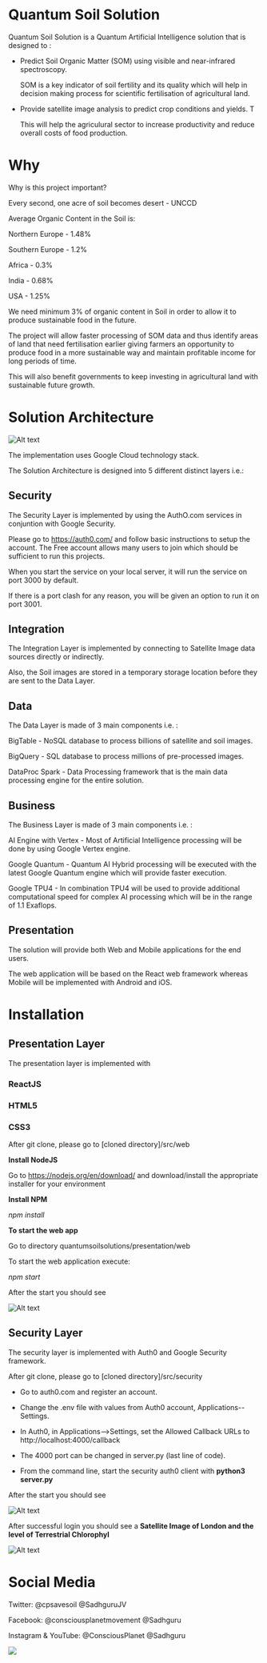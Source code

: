 
# Quantum Soil Solution

Quantum Soil Solution is a Quantum Artificial Intelligence solution that is designed to :

* Predict Soil Organic Matter (SOM) using visible and near-infrared spectroscopy.

  SOM is a key indicator of soil fertility and its quality which will help in decision making process for scientific fertilisation of agricultural land.

* Provide satellite image analysis to predict crop conditions and yields.  T
   
  This will help the agriculural sector to increase productivity and reduce overall costs of food production.

# Why

Why is this project important?

Every second, one acre of soil becomes desert - UNCCD

Average Organic Content in the Soil is:

Northern Europe - 1.48%

Southern Europe - 1.2%

Africa          - 0.3%

India           - 0.68%

USA             - 1.25%

We need minimum 3% of organic content in Soil in order to allow it to produce sustainable food in the future.

The project will allow faster processing of SOM data and thus identify areas of land that need fertilisation earlier giving farmers an opportunity to produce food in a more sustainable way and maintain profitable income for long periods of time.

This will also benefit governments to keep investing in agricultural land with sustainable future growth.

# Solution Architecture

![Alt text](src/img/QuantumSoilSolutions.png?raw=true "Title")

The implementation uses Google Cloud technology stack.

The Solution Architecture is designed into 5 different distinct layers i.e.:

## Security

The Security Layer is implemented by using the AuthO.com services in conjuntion with Google Security.

Please go to https://auth0.com/ and follow basic instructions to setup the account.  The Free account allows many users to join which should be sufficient to run this projects.

When you start the service on your local server, it will run the service on port 3000 by default.

If there is a port clash for any reason, you will be given an option to run it on port 3001.

## Integration

The Integration Layer is implemented by connecting to Satellite Image data sources directly or indirectly.  

Also, the Soil images are stored in a temporary storage location before they are sent to the Data Layer.

## Data

The Data Layer is made of 3 main components i.e. :

BigTable - NoSQL database to process billions of satellite and soil images.

BigQuery - SQL database to process millions of pre-processed images.

DataProc Spark - Data Processing framework that is the main data processing engine for the entire solution.

## Business

The Business Layer is made of 3 main components i.e. :

AI Engine with Vertex - Most of Artificial Intelligence processing will be done by using Google Vertex engine.

Google Quantum - Quantum AI Hybrid processing will be executed with the latest Google Quantum engine which will provide faster execution. 

Google TPU4 - In combination TPU4 will be used to provide additional computational speed for complex AI processing which will be in the range of 1.1 Exaflops.


## Presentation

The solution will provide both Web and Mobile applications for the end users.

The web application will be based on the React web framework whereas Mobile will be implemented with Android and iOS.

# Installation

## Presentation Layer

The presentation layer is implemented with 

### ReactJS

### HTML5

### CSS3

After git clone, please go to [cloned directory]/src/web

**Install NodeJS**

Go to https://nodejs.org/en/download/ and download/install the appropriate installer for your environment

**Install NPM**

*npm install*

**To start the web app**

Go to directory quantumsoilsolutions/presentation/web

To start the web application execute:

*npm start*

After the start you should see

![Alt text](src/img/wheatfieldtext.png?raw=true "Title")

## Security Layer

The security layer is implemented with Auth0 and Google Security framework.

After git clone, please go to [cloned directory]/src/security

* Go to auth0.com and register an account.

* Change the .env file with values from Auth0 account, Applications--Settings.

* In Auth0, in Applications-->Settings, set the Allowed Callback URLs to http://localhost:4000/callback

* The 4000 port can be changed in server.py (last line of code).
* From the command line, start the security auth0 client with **python3 server.py**

After the start you should see

![Alt text](src/img/auth0main.png?raw=true "Title")

After successful login you should see a **Satellite Image of London and the level of Terrestrial Chlorophyl**

![Alt text](src/img/SatelliteScan.png?raw=true "Title")

# Social Media

Twitter: @cpsavesoil @SadhguruJV

Facebook: @consciousplanetmovement @Sadhguru

Instagram & YouTube: @ConsciousPlanet @Sadhguru


<a href="https://www.consciousplanet.org/" target="_blank">
<img src="https://www.datocms-assets.com/60396/1648286746-english.png"/>
</a>
